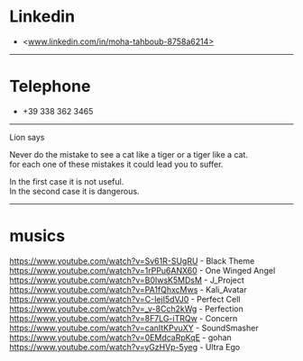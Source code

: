 # Linkedin

- <www.linkedin.com/in/moha-tahboub-8758a6214>

-------------

# Telephone

- +39 338 362 3465

--------------

Lion says <br>

Never do the mistake to see a cat like a tiger or a tiger like a cat. <br>
for each one of these mistakes it could lead you to suffer. <br>

In the first case it is not useful. <br>
In the second case it is dangerous.

-------------

# musics

https://www.youtube.com/watch?v=Sv61R-SUgRU - Black Theme <br>
https://www.youtube.com/watch?v=1rPPu6ANX60 - One Winged Angel <br>
https://www.youtube.com/watch?v=B0IwsK5MDsM - J_Project <br>
https://www.youtube.com/watch?v=PA1fQhxcMws - Kali_Avatar <br>
https://www.youtube.com/watch?v=C-IejI5dVJ0 - Perfect Cell <br>
https://www.youtube.com/watch?v=_v-8Cch2kWg - Perfection <br>
https://www.youtube.com/watch?v=8F7LG-iTRQw - Concern <br>
https://www.youtube.com/watch?v=canItKPvuXY - SoundSmasher <br>
https://www.youtube.com/watch?v=0EMdcaRpKqE - gohan <br>
https://www.youtube.com/watch?v=yGzHVp-5yeg - Ultra Ego
